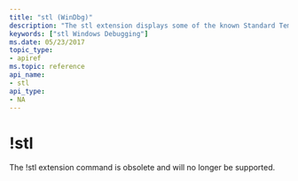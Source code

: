 ```yaml
---
title: "stl (WinDbg)"
description: "The stl extension displays some of the known Standard Template Library (STL) templates."
keywords: ["stl Windows Debugging"]
ms.date: 05/23/2017
topic_type:
- apiref
ms.topic: reference
api_name:
- stl
api_type:
- NA
---
```



# !stl

The !stl extension command is obsolete and will no longer be supported. 

